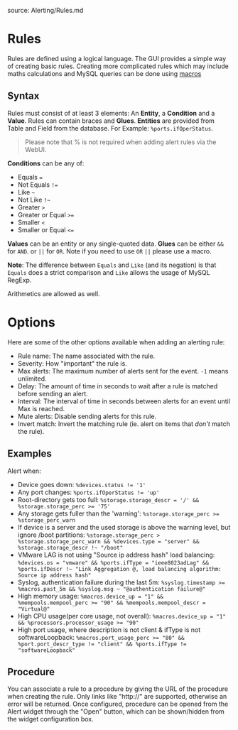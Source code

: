 source: Alerting/Rules.md

# Rules

Rules are defined using a logical language.
The GUI provides a simple way of creating basic rules.
Creating more complicated rules which may include maths calculations and MySQL queries can be 
done using [macros](Macros.md)

## Syntax

Rules must consist of at least 3 elements: An __Entity__, a __Condition__ and a __Value__.
Rules can contain braces and __Glues__.
__Entities__ are provided from Table and Field from the database. For Example: `%ports.ifOperStatus`.
> Please note that % is not required when adding alert rules via the WebUI. 

__Conditions__ can be any of:

- Equals `=`
- Not Equals `!=`
- Like `~`
- Not Like `!~`
- Greater `>`
- Greater or Equal `>=`
- Smaller `<`
- Smaller or Equal `<=`

__Values__ can be an entity or any single-quoted data.
__Glues__ can be either `&&` for `AND`.  or `||` for `OR`. Note if you need to use `OR` `||` please use a macro. 

__Note__: The difference between `Equals` and `Like` (and its negation) is that `Equals` does a strict comparison and `Like` allows the usage of MySQL RegExp.

Arithmetics are allowed as well.

# Options

Here are some of the other options available when adding an alerting rule:

- Rule name: The name associated with the rule.
- Severity: How "important" the rule is.
- Max alerts: The maximum number of alerts sent for the event.  `-1` means unlimited.
- Delay: The amount of time in seconds to wait after a rule is matched before sending an alert.
- Interval: The interval of time in seconds between alerts for an event until Max is reached.
- Mute alerts: Disable sending alerts for this rule.
- Invert match: Invert the matching rule (ie. alert on items that _don't_ match the rule).

## Examples

Alert when:

- Device goes down: `%devices.status != '1'`
- Any port changes: `%ports.ifOperStatus != 'up'`
- Root-directory gets too full: `%storage.storage_descr = '/' && %storage.storage_perc >= '75'`
- Any storage gets fuller than the 'warning': `%storage.storage_perc >= %storage_perc_warn`
- If device is a server and the used storage is above the warning level, but ignore /boot partitions: `%storage.storage_perc > %storage.storage_perc_warn && %devices.type = "server" && %storage.storage_descr !~ "/boot"`
- VMware LAG is not using "Source ip address hash" load balancing: `%devices.os = "vmware" && %ports.ifType = "ieee8023adLag" && %ports.ifDescr !~ "Link Aggregation @, load balancing algorithm: Source ip address hash"`
- Syslog, authentication failure during the last 5m: `%syslog.timestamp >= %macros.past_5m && %syslog.msg ~ "@authentication failure@"`
- High memory usage: `%macros.device_up = "1" && %mempools.mempool_perc >= "90" && %mempools.mempool_descr = "Virtual@"`
- High CPU usage(per core usage, not overall): `%macros.device_up = "1" && %processors.processor_usage >= "90"`
- High port usage, where description is not client & ifType is not softwareLoopback: `%macros.port_usage_perc >= "80" && %port.port_descr_type != "client" && %ports.ifType != "softwareLoopback"`

## Procedure
You can associate a rule to a procedure by giving the URL of the procedure when creating the rule. Only links like "http://" are supported, otherwise an error will be returned. Once configured, procedure can be opened from the Alert widget through the "Open" button, which can be shown/hidden from the widget configuration box.
